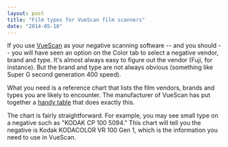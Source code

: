 ```yaml
---
layout: post
title: "Film types for VueScan film scanners"
date: "2014-05-10"
---
```


If you use [VueScan](http://www.hamrick.com/) as your negative scanning software -- and you should -- you will have seen an option on the Color tab to select a negative vendor, brand and type. It's almost always easy to figure out the vendor (Fuji, for instance). But the brand and type are not always obvious (something like Super G second generation 400 speed).

What you need is a reference chart that lists the film vendors, brands and types you are likely to encounter. The manufacturer of VueScan has put together a [handy table](http://www.hamrick.com/vuescan/html/vuesc24.htm) that does exactly this.

The chart is fairly straightforward. For example, you may see small type on a negative such as "KODAK CP 100 5094." This chart will tell you the negative is Kodak KODACOLOR VR 100 Gen 1, which is the information you need to use in VueScan.
